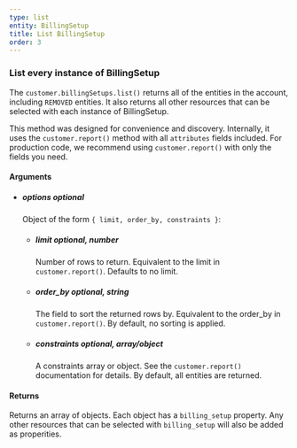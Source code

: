 ```yaml
---
type: list
entity: BillingSetup 
title: List BillingSetup 
order: 3
---
```


### List every instance of BillingSetup 


The `customer.billingSetups.list()` returns all of the entities in the account, including `REMOVED` entities. It also returns all other resources that can be selected with each instance of BillingSetup.

This method was designed for convenience and discovery. Internally, it uses the `customer.report()` method with all `attributes` fields included. For production code, we recommend using `customer.report()` with only the fields you need.


#### Arguments

- ##### options *optional*
    Object of the form `{ limit, order_by, constraints }`:
    - ##### limit *optional, number*
        Number of rows to return. Equivalent to the limit in `customer.report()`. Defaults to no limit.
    - ##### order_by *optional, string*
        The field to sort the returned rows by. Equivalent to the order_by in `customer.report()`. By default, no sorting is applied.
    - ##### constraints *optional, array/object*
        A constraints array or object. See the `customer.report()` documentation for details. By default, all entities are returned.


#### Returns

Returns an array of objects.
Each object has a `billing_setup` property. Any other resources that can be selected with `billing_setup` will also be added as properities.
